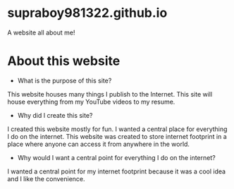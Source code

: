 # supraboy981322.github.io
A website all about me!

# About this website
- What is the purpose of this site?

This website houses many things I publish to the Internet. This site will house everything from my YouTube videos to my resume.


- Why did I create this site?

I created this website mostly for fun. I wanted a central place for everything I do on the internet. This website was created to store internet footprint in a place where anyone can access it from anywhere in the world.


- Why would I want a central point for everything I do on the internet?

I wanted a central point for my internet footprint because it was a cool idea and I like the convenience.
